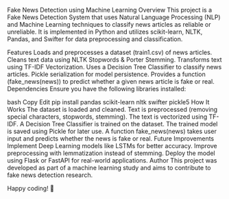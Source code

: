 Fake News Detection using Machine Learning
Overview
This project is a Fake News Detection System that uses Natural Language Processing (NLP) and Machine Learning techniques to classify news articles as reliable or unreliable. It is implemented in Python and utilizes scikit-learn, NLTK, Pandas, and Swifter for data preprocessing and classification.

Features
Loads and preprocesses a dataset (train1.csv) of news articles.
Cleans text data using NLTK Stopwords & Porter Stemming.
Transforms text using TF-IDF Vectorization.
Uses a Decision Tree Classifier to classify news articles.
Pickle serialization for model persistence.
Provides a function (fake_news(news)) to predict whether a given news article is fake or real.
Dependencies
Ensure you have the following libraries installed:

bash
Copy
Edit
pip install pandas scikit-learn nltk swifter pickle5
How It Works
The dataset is loaded and cleaned.
Text is preprocessed (removing special characters, stopwords, stemming).
The text is vectorized using TF-IDF.
A Decision Tree Classifier is trained on the dataset.
The trained model is saved using Pickle for later use.
A function fake_news(news) takes user input and predicts whether the news is fake or real.
Future Improvements
Implement Deep Learning models like LSTMs for better accuracy.
Improve preprocessing with lemmatization instead of stemming.
Deploy the model using Flask or FastAPI for real-world applications.
Author
This project was developed as part of a machine learning study and aims to contribute to fake news detection research.

Happy coding! 🚀
